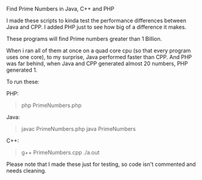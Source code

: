 Find Prime Numbers in Java, C++ and PHP

I made these scripts to kinda test the performance differences between Java and CPP.
I added PHP just to see how big of a difference it makes.

These programs will find Prime numbers greater than 1 Billion.

When i ran all of them at once on a quad core cpu (so that every program uses one core),
to my surprise, Java performed faster than CPP. And PHP was far behind, when Java and CPP generated almost 20 numbers, PHP generated 1.

To run these:

PHP:
> php PrimeNumbers.php

Java:
> javac PrimeNumbers.php
> java PrimeNumbers

C++:
> g++ PrimeNumbers.cpp
> ./a.out

Please note that I made these just for testing, so code isn't commented and needs cleaning. 
